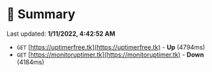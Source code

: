 # 📖 Summary
Last updated: **1/11/2022, 4:42:52 AM**

- `GET` [https://uptimerfree.tk](https://uptimerfree.tk) - **Up** (4794ms)
- `GET` [https://monitoruptimer.tk](https://monitoruptimer.tk) - **Down** (4184ms)
